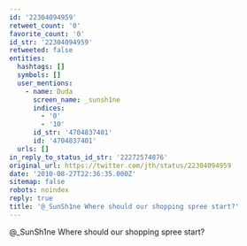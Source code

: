 ```yaml
---
id: '22304094959'
retweet_count: '0'
favorite_count: '0'
id_str: '22304094959'
retweeted: false
entities:
  hashtags: []
  symbols: []
  user_mentions:
    - name: Duda
      screen_name: _sunsh1ne
      indices:
        - '0'
        - '10'
      id_str: '4704837401'
      id: '4704837401'
  urls: []
in_reply_to_status_id_str: '22272574876'
original_url: https://twitter.com/jth/status/22304094959
date: '2010-08-27T22:36:35.000Z'
sitemap: false
robots: noindex
reply: true
title: '@_SunSh1ne Where should our shopping spree start?'
---
```


@_SunSh1ne Where should our shopping spree start?